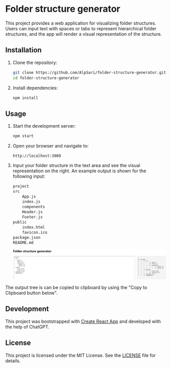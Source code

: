 # Folder structure generator

This project provides a web application for visualizing folder structures. Users can input text with spaces or tabs to represent hierarchical folder structures, and the app will render a visual representation of the structure.

## Installation

1. Clone the repository:

    ```bash
    git clone https://github.com/AlpSari/folder-structure-generator.git
    cd folder-structure-generator
    ```

2. Install dependencies:

    ```bash
    npm install
    ```

## Usage

1. Start the development server:

    ```bash
    npm start
    ```

2. Open your browser and navigate to:

    ```plaintext
    http://localhost:3000
    ```

3. Input your folder structure in the text area and see the visual representation on the right. An example output is shown for the following input:

    ```plaintext
    project
    src
        App.js
        index.js
        components
        Header.js
        Footer.js
    public
        index.html
        favicon.ico
    package.json
    README.md
    ```

    ![Example](doc/example.PNG)

The output tree is can be copied to clipboard by using the "Copy to Clipboard button below".

## Development

This project was bootstrapped with [Create React App][create_react_app] and developed with the help of ChatGPT.

[create_react_app]:https://github.com/facebook/create-react-app

## License

This project is licensed under the MIT License. See the [LICENSE](LICENSE) file for details.
